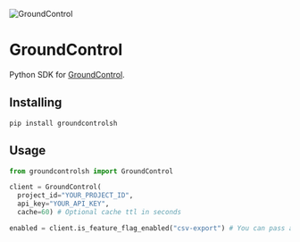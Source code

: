 ![GroundControl](https://github.com/groundcontrolsh/groundcontrol/raw/main/images/hero.png)

# GroundControl

Python SDK for [GroundControl](https://groundcontrol.sh/).

## Installing

```shell
pip install groundcontrolsh
```

## Usage

```python
from groundcontrolsh import GroundControl

client = GroundControl(
  project_id="YOUR_PROJECT_ID",
  api_key="YOUR_API_KEY",
  cache=60) # Optional cache ttl in seconds

enabled = client.is_feature_flag_enabled("csv-export") # You can pass a symbol or a string
```
